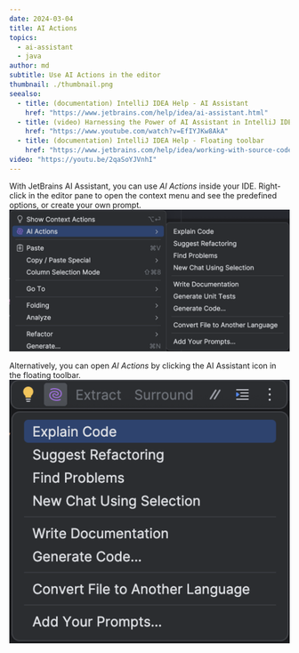 ```yaml
---
date: 2024-03-04
title: AI Actions
topics:
  - ai-assistant
  - java
author: md
subtitle: Use AI Actions in the editor
thumbnail: ./thumbnail.png
seealso:
  - title: (documentation) IntelliJ IDEA Help - AI Assistant
    href: "https://www.jetbrains.com/help/idea/ai-assistant.html"
  - title: (video) Harnessing the Power of AI Assistant in IntelliJ IDEA
    href: "https://www.youtube.com/watch?v=EfIYJKw8AkA"
  - title: (documentation) IntelliJ IDEA Help - Floating toolbar
    href: "https://www.jetbrains.com/help/idea/working-with-source-code.html#floating_toolbar"
video: "https://youtu.be/2qaSoYJVnhI"
---
```


With JetBrains AI Assistant, you can use _AI Actions_ inside your IDE. Right-click in the editor pane to open the context menu and see the predefined options, or create your own prompt.
![AI Actions](ai-actions.png)

Alternatively, you can open _AI Actions_ by clicking the AI Assistant icon in the floating toolbar.
![Floating toolbar](floating-toolbar.png)
